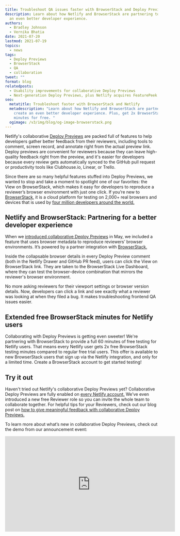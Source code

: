```yaml
---
title: Troubleshoot QA issues faster with BrowserStack and Deploy Previews
description: Learn about how Netlify and BrowserStack are partnering to create
  an even better developer experience.
authors:
  - Bradley Johnson
  - Vernika Bhatia
date: 2021-07-20
lastmod: 2021-07-19
topics:
  - news
tags:
  - Deploy Previews
  - BrowserStack
  - QA
  - collaboration
tweet: ""
format: blog
relatedposts:
  - Usability improvements for collaborative Deploy Previews
  - Next-generation Deploy Previews, plus Netlify acquires FeaturePeek
seo:
  metatitle: Troubleshoot faster with BrowserStack and Netlify
  metadescription: "Learn about how Netlify and BrowserStack are partnering to
    create an even better developer experience. Plus, get 2x BrowserStack
    minutes for free. "
  ogimage: /v3/img/blog/og-image-browserstack.png
---
```

Netlify's collaborative [Deploy Previews](https://www.netlify.com/products/deploy-previews/) are packed full of features to help developers gather better feedback from their reviewers, including tools to comment, screen record, and annotate right from the actual preview link. Deploy previews are convenient for reviewers because they can leave high-quality feedback right from the preview, and it's easier for developers because every review gets automatically synced to the GitHub pull request or productivity tools like Clubhouse.io, Linear, or Trello.

Since there are so many helpful features stuffed into Deploy Previews, we wanted to stop and take a moment to spotlight one of our favorites: the View on BrowserStack, which makes it easy for developers to reproduce a reviewer’s browser environment with just one click. If you’re new to [BrowserStack](https://www.browserstack.com/), it is a cloud platform for testing on 2,000+ real browsers and devices that is used by [four million developers around the world.](https://www.browserstack.com/blog/200-million-series-b-funding/)

## Netlify and BrowserStack: Partnering for a better developer experience

When we [introduced collaborative Deploy Previews](https://www.netlify.com/blog/2021/05/19/next-generation-deploy-previews-plus-netlify-acquires-featurepeek/) in May, we included a feature that uses browser metadata to reproduce reviewers’ browser environments. It’s powered by a partner integration with [BrowserStack.](https://www.browserstack.com/)

Inside the collapsable browser details in every Deploy Preview comment (both in the Netlify Drawer and GitHub PR feed), users can click the View on BrowserStack link. They are taken to the BrowserStack Live Dashboard, where they can test the browser-device combination that mirrors the reviewer's browser environment.

No more asking reviewers for their viewport settings or browser version details. Now, developers can click a link and see exactly what a reviewer was looking at when they filed a bug. It makes troubleshooting frontend QA issues easier.

## Extended free BrowserStack minutes for Netlify users

Collaborating with Deploy Previews is getting even sweeter! We're partnering with BrowserStack to provide a full 60 minutes of free testing for Netlify users. That means every Netlify user gets 2x free BrowserStack testing minutes compared to regular free trial users. This offer is available to new BrowserStack users that sign up via the Netlify integration, and only for a limited time. Create a BrowserStack account to get started testing!

## Try it out

Haven't tried out Netlify's collaborative Deploy Previews yet? Collaborative Deploy Previews are fully enabled on [every Netlify account.](https://app.netlify.com/) We’ve even introduced a new free Reviewer role so you can invite the whole team to collaborate together. For helpful tips for your Reviewers, check out our blog post on [how to give meaningful feedback with collaborative Deploy Previews.](https://www.netlify.com/blog/2021/05/19/give-meaningful-feedback-with-collaborative-deploy-previews/)

To learn more about what’s new in collaborative Deploy Previews, check out the demo from our announcement event:

<iframe width="560" height="315" src="https://www.youtube.com/embed/c2TrTPoYxrc" title="YouTube video player" frameborder="0" allow="accelerometer; autoplay; clipboard-write; encrypted-media; gyroscope; picture-in-picture" allowfullscreen></iframe>
